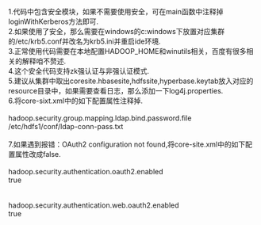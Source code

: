 1.代码中包含安全模块，如果不需要使用安全，可在main函数中注释掉loginWithKerberos方法即可.  
2.如果使用了安全，那么需要在windows的c:windows下放置对应集群的/etc/krb5.conf并改名为krb5.ini并重启ide环境.  
3.正常使用代码需要在本地配置HADOOP_HOME和winutils相关，百度有很多相关的解释咱不赘述.  
4.这个安全代码支持zk强认证与非强认证模式.  
5.建议从集群中取出coresite.hbasesite,hdfssite,hyperbase.keytab放入对应的resource目录中，如果需要查看日志，那么添加一下log4j.properties.  
6.将core-sixt.xml中的如下配置属性注释掉.  
    <property>  
        <name>hadoop.security.group.mapping.ldap.bind.password.file</name>  
        <value>/etc/hdfs1/conf/ldap-conn-pass.txt</value>  
    </property>  
7.如果遇到报错：OAuth2 configuration not found,将core-site.xml中的如下配置属性改成false.  
    <property>  
        <name>hadoop.security.authentication.oauth2.enabled</name>  
        <value>true</value>  
    </property>  
    <property>  
        <name>hadoop.security.authentication.web.oauth2.enabled</name>  
        <value>true</value>  
    </property>  
